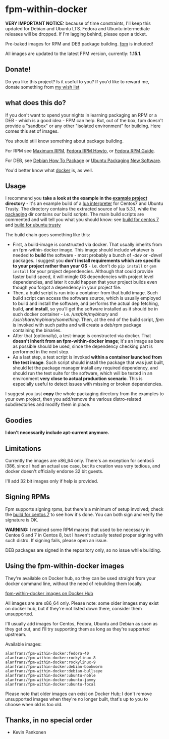 # fpm-within-docker

**VERY IMPORTANT NOTICE:** because of time constraints, I'll keep this updated for Debian and Ubuntu LTS. Fedora and Ubuntu intermediate releases will be dropped. If I'm lagging behind, please open a ticket.

Pre-baked images for RPM and DEB package building. [fpm](https://github.com/jordansissel/fpm) is included!

All images are  updated to the latest FPM version, currently: **1.15.1**.

## Donate!

Do you like this project? Is it useful to you? If you'd like to reward me, donate something from [my wish list](http://amzn.eu/98Ey0a8)

## what does this do?

If you don't want to spend your nights in learning packaging an RPM or a DEB - which is a good idea - FPM can help.
But, out of the box, fpm doesn't provide a "sandbox" or any other "isolated environment" for building. Here comes this set of images.

You should still know something about package building.

For RPM see [Maximum RPM](http://www.rpm.org/max-rpm/), [Fedora RPM Howto](https://fedoraproject.org/wiki/How_to_create_an_RPM_package), or [Fedora RPM Guide](https://docs.fedoraproject.org/en-US/Fedora_Draft_Documentation/0.1/html/RPM_Guide/).

For DEB, see [Debian How To Package](https://wiki.debian.org/HowToPackageForDebian) or [Ubuntu Packaging New Software](http://packaging.ubuntu.com/html/packaging-new-software.html).

You'd better know what [docker](https://www.docker.com/) is, as well.

## Usage

I recommend you **take a look at the example in the [example project](example-project) directory** - it's an example build of a [lua interpreter](http://www.lua.org)
for Centos7 and Ubuntu Trusty. The directory contains the extracted source of lua 5.3.1, while the [packaging](example-project/packaging) dir contains our build scripts. The main build scripts are commented and will tell you what you should know: see [build for centos 7](example-project/packaging/centos-7/build) and [build for ubuntu trusty](example-project/packaging/ubuntu-trusty/build)

The build chain goes something like this:

* First, a build-image is constructed via docker. That usually inherits from an fpm-within-docker image. This image should include whatever is needed to **build** the software - most probably a bunch of *-dev* or *-devel* packages. I suggest you **don't install requirements which are specific to your project rather than your OS** - i.e. don't do ```pip install``` or ```gem install``` for your project dependencies. Although that could provide faster build speed, it will mingle OS dependencies with project level dependencies, and later it could happen that your project builds even though you forgot a dependency in your project file.
* Then, a build script is run into a container from that build image. Such build script can access the software source, which is usually employed to build and install the software, and performs the actual dep fetching, build, **and install**, so you'll get the software installed as it should be in such docker container - i.e. */usr/bin/mybinary* and */usr/share/mybinary/something*. Then, at the end of the build script, *fpm* is invoked with such paths and will create a deb/rpm package containing the binaries.
* After that (optionally), a test-image is constructed via docker. That **doesn't inherit from an fpm-within-docker image**; it's an image as bare as possible should be used, since the dependency checking part is performed in the next step.
* As a last step, a test script is invoked **within a container launched from the test image**. Such script should install the package that was just built, should let the package manager install any required dependency, and should run the test suite for the software, which will be tested in an environment **very close to actual production scenario**. This is especially useful to detect issues with missing or broken dependencies.

I suggest you just **copy** the whole packaging directory from the examples to your own project, then you add/remove the various distro-related subdirectories and modify them in place.

## Goodies

**I don't necessarily include apt-current anymore.**

## Limitations

Currently the images are x86_64 only. There's an exception for
centos5 i386, since I had an actual use case, but its creation
was very tedious, and docker doesn't officially endorse 32 bit guests.

I'll add 32 bit images only if help is provided.

## Signing RPMs

Fpm supports signing rpms, but there's a minimum of setup involved; check the [build for centos 7](example-project/packaging/centos-7/build) to see 
how it's done. You can both sign and verify the signature is OK.

**WARNING:** I retained some RPM macros that used to be necessary in Centos 6 and 7 in Centos 8, but I haven't actually tested proper signing with
such distro. If signing fails, please open an issue.

DEB packages are signed in the repository only, so no issue while building.

## Using the fpm-within-docker images

They're available on Docker hub, so they can be used straight from your docker command line, without the need of rebuilding them locally.

[fpm-within-docker images on Docker Hub](https://hub.docker.com/r/alanfranz/fpm-within-docker/tags)

All images are are x86_64 only. Please note: some older images may exist on docker hub, but if they're not listed down there, consider them unsupported.

I'll usually add images for Centos, Fedora, Ubuntu and Debian as soon
as they get out, and I'll try supporting them as long as they're supported upstream.

Available images:

```
alanfranz/fpm-within-docker:fedora-40
alanfranz/fpm-within-docker:rockylinux-8
alanfranz/fpm-within-docker:rockylinux-9
alanfranz/fpm-within-docker:debian-bookworm
alanfranz/fpm-within-docker:debian-bullseye
alanfranz/fpm-within-docker:ubuntu-noble
alanfranz/fpm-within-docker:ubuntu-jammy
alanfranz/fpm-within-docker:ubuntu-focal
```

Please note that older images can exist on Docker Hub; I don't remove unsupported images when they're no longer built, that's up to you to choose when old is too old. 

## Thanks, in no special order

- Kevin Pankonen


